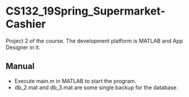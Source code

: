 # CS132_19Spring_Supermarket-Cashier
Project 2 of the course. The development platform is MATLAB and App Designer in it.

## Manual
* Execute main.m in MATLAB to start the program.
* db_2.mat and db_3.mat are some single backup for the database.
